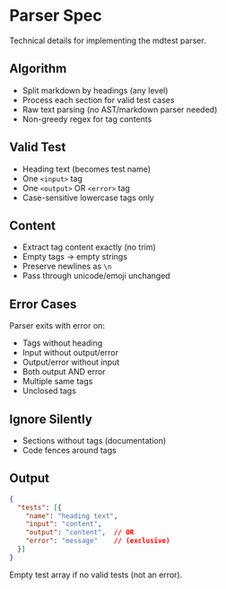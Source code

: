 # Parser Spec

Technical details for implementing the mdtest parser.

## Algorithm

- Split markdown by headings (any level)
- Process each section for valid test cases
- Raw text parsing (no AST/markdown parser needed)
- Non-greedy regex for tag contents

## Valid Test

- Heading text (becomes test name)
- One `<input>` tag
- One `<output>` OR `<error>` tag
- Case-sensitive lowercase tags only

## Content

- Extract tag content exactly (no trim)
- Empty tags → empty strings
- Preserve newlines as `\n`
- Pass through unicode/emoji unchanged

## Error Cases

Parser exits with error on:
- Tags without heading
- Input without output/error
- Output/error without input
- Both output AND error
- Multiple same tags
- Unclosed tags

## Ignore Silently

- Sections without tags (documentation)
- Code fences around tags

## Output

```json
{
  "tests": [{
    "name": "heading text",
    "input": "content",
    "output": "content",  // OR
    "error": "message"    // (exclusive)
  }]
}
```

Empty test array if no valid tests (not an error).